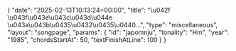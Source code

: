 {
    "date": "2025-02-13T10:13:24+00:00",
    "title": "\u042f \u043f\u043e\u043c\u043d\u044e \u043a\u043b\u0435\u0432\u0435\u0440...",
    "type": "miscellaneous",
    "layout": "songpage",
    "params": {
        "id": "japomnju",
        "tonality": "Hm",
        "year": "1985",
        "chordsStartAt": 50,
        "textFinishAtLine": 100
    }
}